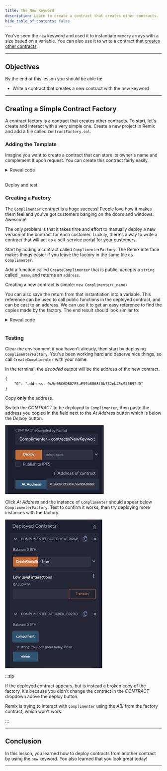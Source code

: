 ```yaml
---
title: The New Keyword
description: Learn to create a contract that creates other contracts.
hide_table_of_contents: false
---
```


You've seen the `new` keyword and used it to instantiate `memory` arrays with a size based on a variable. You can also use it to write a contract that [creates other contracts].

---

## Objectives

By the end of this lesson you should be able to:

- Write a contract that creates a new contract with the new keyword

---

## Creating a Simple Contract Factory

A contract factory is a contract that creates other contracts. To start, let's create and interact with a very simple one. Create a new project in Remix and add a file called `ContractFactory.sol`.

### Adding the Template

Imagine you want to create a contract that can store its owner's name and complement it upon request. You can create this contract fairly easily.

<details>

<summary>Reveal code</summary>

```solidity
contract Complimenter {
    string public name;

    constructor(string memory _name) {
        name = _name;
    }

    function compliment() public view returns(string memory) {
        return string.concat("You look great today, ", name);
    }
}
```

</details>

<br/>

Deploy and test.

### Creating a Factory

The `Complimenter` contract is a huge success! People love how it makes them feel and you've got customers banging on the doors and windows. Awesome!

The only problem is that it takes time and effort to manually deploy a new version of the contract for each customer. Luckily, there's a way to write a contract that will act as a self-service portal for your customers.

Start by adding a contract called `ComplimenterFactory`. The Remix interface makes things easier if you leave the factory in the same file as `Complimenter`.

Add a function called `CreateComplimenter` that is public, accepts a `string` called `_name`, and returns an `address`.

Creating a new contract is simple: `new Complimenter(_name)`

You can also save the return from that instantiation into a variable. This reference can be used to call public functions in the deployed contract, and can be cast to an address. We can use it to get an easy reference to find the copies made by the factory. The end result should look similar to:

<details>

<summary>Reveal code</summary>

```solidity
contract ComplimenterFactory {
    function CreateComplimenter(string memory _name) public returns (address) {
        Complimenter newContract = new Complimenter(_name);
        return address(newContract);
    }
}
```

</details>

<br/>

### Testing

Clear the environment if you haven't already, then start by deploying `ComplimenterFactory`. You've been working hard and deserve nice things, so call `CreateComplimenter` with your name.

In the terminal, the _decoded output_ will be the address of the new contract.

```text
{
	"0": "address: 0x9e0BC6DB02E5aF99b8868f0b732eb45c956B92dD"
}
```

Copy **only** the address.

Switch the _CONTRACT_ to be deployed to `Complimenter`, then paste the address you copied in the field next to the _At Address_ button which is below the _Deploy_ button.

![At address button](../../assets/images/new-keyword/at-address.png)

Click _At Address_ and the instance of `Complimenter` should appear below `ComplimenterFactory`. Test to confirm it works, then try deploying more instances with the factory.

![Deployed](../../assets/images/new-keyword/deployed.png)

:::tip

If the deployed contract appears, but is instead a broken copy of the factory, it's because you didn't change the contract in the _CONTRACT_ dropdown above the deploy button.

Remix is trying to interact with `Complimenter` using the _ABI_ from the factory contract, which won't work.

:::

---

## Conclusion

In this lesson, you learned how to deploy contracts from another contract by using the `new` keyword. You also learned that you look great today!

---

[creates other contracts]: https://docs.soliditylang.org/en/v0.8.17/control-structures.html?#creating-contracts-via-new
